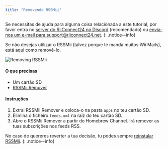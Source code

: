 ```yaml
---
title: "Removendo RSSMii"
---
```


Se necessitas de ajuda para alguma coisa relacionada a este tutorial, por favor entra no [server do RiiConnect24 no Discord](https://discord.gg/rc24) (recomendado) ou [envia-nos um e-mail para support@riiconnect24.net](mailto:support@riiconnect24.net).
{: .notice--info}

Se não desejas utilizar o RSSMii (talvez porque te manda muitos Wii Mails), está aqui como removê-lo.

![Removing RSSMii](/images/rssmii-remove.png)

#### O que precisas

* Um cartão SD
* [RSSMii Remover](https://github.com/RiiConnect24/rssmii/releases)

#### Instruções

1. Extrai RSSMii Remover e coloca-o na pasta `apps` no teu cartão SD.
2. Elimina o ficheiro `feeds.xml` na raíz do teu cartão SD.
3. Abre o RSSMii Remover a partir do Homebrew Channel. Irá remover as tuas subscrições nos feeds RSS.

No caso de quereres reverter a tua decisão, tu podes sempre [reinstalar RSSMii](rssmii).
{: .notice--info}
